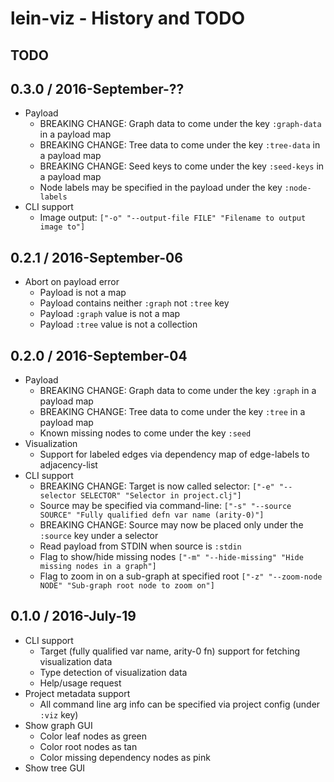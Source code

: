 # lein-viz - History and TODO

## TODO


## 0.3.0 / 2016-September-??

* Payload
  * BREAKING CHANGE: Graph data to come under the key `:graph-data` in a payload map
  * BREAKING CHANGE: Tree data to come under the key `:tree-data` in a payload map
  * BREAKING CHANGE: Seed keys to come under the key `:seed-keys` in a payload map
  * Node labels may be specified in the payload under the key `:node-labels`
* CLI support
  * Image output: `["-o" "--output-file FILE" "Filename to output image to"]`


## 0.2.1 / 2016-September-06

* Abort on payload error
  * Payload is not a map
  * Payload contains neither `:graph` not `:tree` key
  * Payload `:graph` value is not a map
  * Payload `:tree` value is not a collection


## 0.2.0 / 2016-September-04

* Payload
  * BREAKING CHANGE: Graph data to come under the key `:graph` in a payload map
  * BREAKING CHANGE: Tree data to come under the key `:tree` in a payload map
  * Known missing nodes to come under the key `:seed`
* Visualization
  * Support for labeled edges via dependency map of edge-labels to adjacency-list
* CLI support
  * BREAKING CHANGE: Target is now called selector: `["-e" "--selector SELECTOR" "Selector in project.clj"]`
  * Source may be specified via command-line: `["-s" "--source SOURCE" "Fully qualified defn var name (arity-0)"]`
  * BREAKING CHANGE: Source may now be placed only under the `:source` key under a selector
  * Read payload from STDIN when source is `:stdin`
  * Flag to show/hide missing nodes `["-m" "--hide-missing" "Hide missing nodes in a graph"]`
  * Flag to zoom in on a sub-graph at specified root `["-z" "--zoom-node NODE" "Sub-graph root node to zoom on"]`


## 0.1.0 / 2016-July-19

* CLI support
  * Target (fully qualified var name, arity-0 fn) support for fetching visualization data
  * Type detection of visualization data
  * Help/usage request
* Project metadata support
  * All command line arg info can be specified via project config (under `:viz` key)
* Show graph GUI
  * Color leaf nodes as green
  * Color root nodes as tan
  * Color missing dependency nodes as pink
* Show tree GUI
